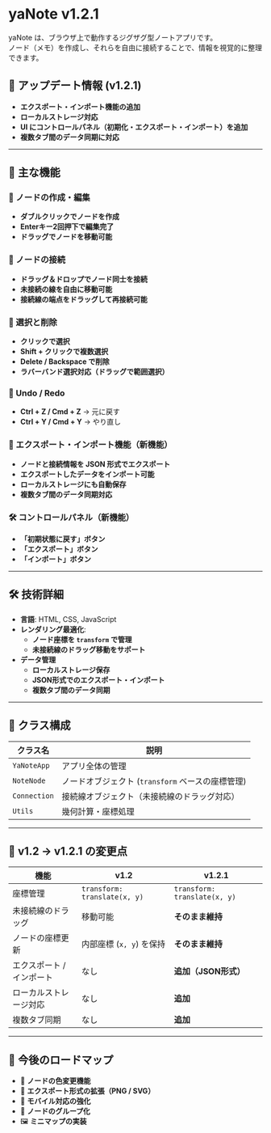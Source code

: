 # yaNote v1.2.1

yaNote は、ブラウザ上で動作するジグザグ型ノートアプリです。  
ノード（メモ）を作成し、それらを自由に接続することで、情報を視覚的に整理できます。

## 🚀 アップデート情報 (v1.2.1)
- **エクスポート・インポート機能の追加**
- **ローカルストレージ対応**
- **UI にコントロールパネル（初期化・エクスポート・インポート）を追加**
- **複数タブ間のデータ同期に対応**

---

## 📌 主な機能

### 📝 ノードの作成・編集
- **ダブルクリックでノードを作成**
- **Enterキー2回押下で編集完了**
- **ドラッグでノードを移動可能**

### 📍 ノードの接続
- **ドラッグ＆ドロップでノード同士を接続**
- **未接続の線を自由に移動可能**
- **接続線の端点をドラッグして再接続可能**

### 🎯 選択と削除
- **クリックで選択**
- **Shift + クリックで複数選択**
- **Delete / Backspace で削除**
- **ラバーバンド選択対応（ドラッグで範囲選択）**

### 🔄 Undo / Redo
- **Ctrl + Z / Cmd + Z** → 元に戻す
- **Ctrl + Y / Cmd + Y** → やり直し

### 🔀 エクスポート・インポート機能（新機能）
- **ノードと接続情報を JSON 形式でエクスポート**
- **エクスポートしたデータをインポート可能**
- **ローカルストレージにも自動保存**
- **複数タブ間のデータ同期対応**

### 🛠 コントロールパネル（新機能）
- **「初期状態に戻す」ボタン**
- **「エクスポート」ボタン**
- **「インポート」ボタン**

---

## 🛠 技術詳細
- **言語**: HTML, CSS, JavaScript
- **レンダリング最適化**:
  - **ノード座標を `transform` で管理**
  - **未接続線のドラッグ移動をサポート**
- **データ管理**
  - **ローカルストレージ保存**
  - **JSON形式でのエクスポート・インポート**
  - **複数タブ間のデータ同期**

---

## 🔧 クラス構成
| クラス名        | 説明 |
|---------------|----------------|
| `YaNoteApp`   | アプリ全体の管理 |
| `NoteNode`    | ノードオブジェクト (`transform` ベースの座標管理) |
| `Connection`  | 接続線オブジェクト（未接続線のドラッグ対応） |
| `Utils`       | 幾何計算・座標処理 |

---

## 📌 v1.2 → v1.2.1 の変更点
| 機能 | v1.2 | v1.2.1 |
|------|------|------|
| 座標管理 | `transform: translate(x, y)` | `transform: translate(x, y)` |
| 未接続線のドラッグ | 移動可能 | **そのまま維持** |
| ノードの座標更新 | 内部座標 (`x, y`) を保持 | **そのまま維持** |
| エクスポート / インポート | なし | **追加（JSON形式）** |
| ローカルストレージ対応 | なし | **追加** |
| 複数タブ同期 | なし | **追加** |

---

## 🚀 今後のロードマップ
- 🎨 **ノードの色変更機能**
- 📂 **エクスポート形式の拡張（PNG / SVG）**
- 📱 **モバイル対応の強化**
- 🔀 **ノードのグループ化**
- 🖼 **ミニマップの実装**
